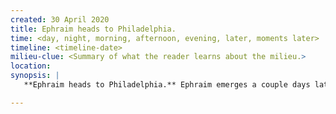 ```yaml
---
created: 30 April 2020
title: Ephraim heads to Philadelphia.
time: <day, night, morning, afternoon, evening, later, moments later>
timeline: <timeline-date>
milieu-clue: <Summary of what the reader learns about the milieu.>
location:
synopsis: |
   **Ephraim heads to Philadelphia.** Ephraim emerges a couple days later, tired. At dusk, he slips into the loft, where MOOK-3 is sleeping. Unaware, Ephraim starts grabbing all his possessions. Mook-3 awakes and calls out, scuffle & Ephraim uses MOOK-3's pistol but to knock MOOK-3 out. Ephraim finishes gathering his things, and he ladder's back down & out. He starts his trip to Philadelphia.

---
```


